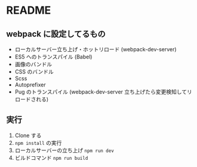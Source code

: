 # README

## webpack に設定してるもの

- ローカルサーバー立ち上げ・ホットリロード (webpack-dev-server)
- ES5 へのトランスパイル (Babel)
- 画像のバンドル
- CSS のバンドル
- Scss 
- Autoprefixer
- Pug のトランスパイル (webpack-dev-server 立ち上げたら変更検知してリロードされる)

## 実行

1. Clone する
2. `npm install` の実行
3. ローカルサーバーの立ち上げ `npm run dev`
4. ビルドコマンド `npm run build`
